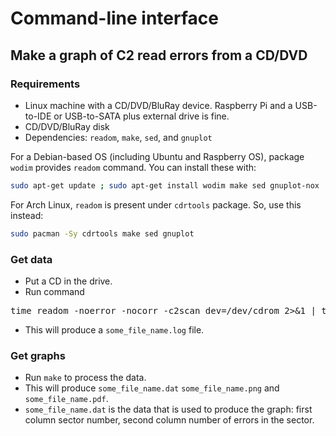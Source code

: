 # Command-line interface

## Make a graph of C2 read errors from a CD/DVD

### Requirements

* Linux machine with a CD/DVD/BluRay device. Raspberry Pi and a USB-to-IDE or USB-to-SATA plus external drive is fine.
* CD/DVD/BluRay disk
* Dependencies: `readom`, `make`, `sed`, and `gnuplot`

For a Debian-based OS (including Ubuntu and Raspberry OS), 
package `wodim` provides `readom` command. You can install 
these with:
```bash
sudo apt-get update ; sudo apt-get install wodim make sed gnuplot-nox
```

For Arch Linux, `readom` is present under `cdrtools` package. 
So, use this instead:
```bash
sudo pacman -Sy cdrtools make sed gnuplot
```

### Get data

* Put a CD in the drive.
* Run command

<pre>
time readom -noerror -nocorr -c2scan dev=/dev/cdrom 2>&1 | tee some_file_name.log
</pre>

* This will produce a `some_file_name.log` file.

### Get graphs

* Run `make` to process the data.
* This will produce `some_file_name.dat` `some_file_name.png` and `some_file_name.pdf`.
* `some_file_name.dat` is the data that is used to produce the graph: first column sector number, second column number of errors in the sector.
